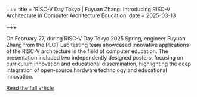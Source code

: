 +++
title = 'RISC-V Day Tokyo | Fuyuan Zhang: Introducing RISC-V Architecture in Computer Architecture Education'
date = 2025-03-13

+++

On February 27, during RISC-V Day Tokyo 2025 Spring, engineer Fuyuan Zhang from the PLCT Lab testing team showcased innovative applications of the RISC-V architecture in the field of computer education. The presentation included two independently designed posters, focusing on curriculum innovation and educational dissemination, highlighting the deep integration of open-source hardware technology and educational innovation.

[Read the full article](https://mp.weixin.qq.com/s/6oIxXez5YNCBhn-mx0d5ag)

